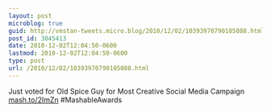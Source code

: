 ```yaml
---
layout: post
microblog: true
guid: http://vmstan-tweets.micro.blog/2010/12/02/10393970790105088.html
post_id: 3045413
date: 2010-12-02T12:04:50-0600
lastmod: 2010-12-02T12:04:50-0600
type: post
url: /2010/12/02/10393970790105088.html
---
```

Just voted for Old Spice Guy for Most Creative Social Media Campaign [mash.to/2ImZn](http://mash.to/2ImZn) #MashableAwards
